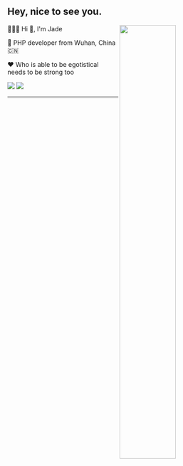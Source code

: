 ##  Hey, nice to see you.
 
[<img align="right" width="50%" src="https://readme-stats.jader.me/api?username=JaderH&show_icons=true&hide=contribs,issues&bg_color=1a2a6c,b21f1f,fdbb2d&title_color=fff&text_color=fff">](https://github.com/JaderH)
[]()


👨🏻‍💻 Hi 👋, I'm Jade 

🏢 PHP developer from Wuhan, China 🇨🇳

♥️  Who is able to be egotistical needs to be strong too

[![](https://komarev.com/ghpvc/?username=JaderH&color=orange)](https://github.com/JaderH)
[![](https://img.shields.io/badge/Email-hmy940118@gmail.com-orange)](mailto:hmy940118@gmail.com)
  
---
